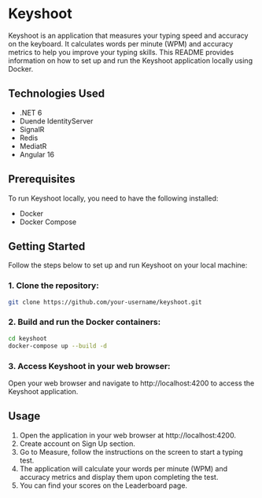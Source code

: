 # Keyshoot

Keyshoot is an application that measures your typing speed and accuracy on the keyboard. It calculates words per minute (WPM) and accuracy metrics to help you improve your typing skills. This README provides information on how to set up and run the Keyshoot application locally using Docker.

## Technologies Used

- .NET 6
- Duende IdentityServer
- SignalR
- Redis
- MediatR
- Angular 16

## Prerequisites

To run Keyshoot locally, you need to have the following installed:

- Docker
- Docker Compose

## Getting Started

Follow the steps below to set up and run Keyshoot on your local machine:

### 1. Clone the repository:

   ```bash
   git clone https://github.com/your-username/keyshoot.git
   ```

### 2. Build and run the Docker containers:

   ```bash
   cd keyshoot
   docker-compose up --build -d
   ```

### 3. Access Keyshoot in your web browser:

  Open your web browser and navigate to http://localhost:4200 to access the Keyshoot application.

## Usage

  1. Open the application in your web browser at http://localhost:4200.
  2. Create account on Sign Up section.
  3. Go to Measure, follow the instructions on the screen to start a typing test.
  4. The application will calculate your words per minute (WPM) and accuracy metrics and display them upon completing the test.
  5. You can find your scores on the Leaderboard page.
